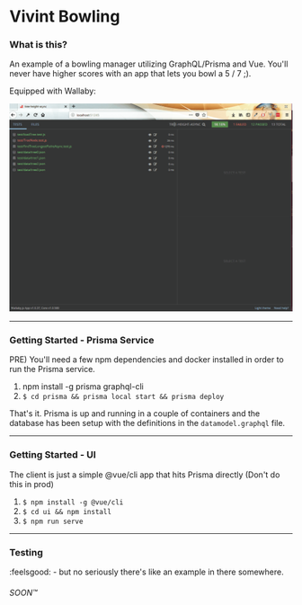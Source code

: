 # Vivint Bowling

### What is this?

An example of a bowling manager utilizing GraphQL/Prisma and Vue. You'll never have higher scores with
an app that lets you bowl a 5 / 7 ;).

Equipped with Wallaby:

![Gday' Mate](./readme-assets/wallaby.gif)

---

### Getting Started - Prisma Service

PRE) You'll need a few npm dependencies and docker installed in order to run the Prisma service.

1) npm install -g prisma graphql-cli
2) `$ cd prisma && prisma local start && prisma deploy`

That's it. Prisma is up and running in a couple of containers and the database has been
setup with the definitions in the `datamodel.graphql` file.

-----

### Getting Started - UI

The client is just a simple @vue/cli app that hits Prisma directly (Don't do this in prod)

1) `$ npm install -g @vue/cli`
1) `$ cd ui && npm install` 
4) `$ npm run serve`

-----

### Testing

:feelsgood: - but no seriously there's like an example in there somewhere.

###### SOON™
